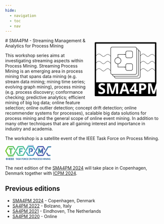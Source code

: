 ```yaml
---
hide:
  - navigation
  - toc
  - nav
---
```


<img src="media/logo.svg" style="float: right; margin: 1em; width: 200px" />
# SMA4PM - Streaming Management & Analytics for Process Mining

This workshop series aims at investigating streaming aspects within Process Mining.
Streaming Process Mining is an emerging area in process mining that spans data mining (e.g. stream data mining; mining time series; evolving graph mining), process mining (e.g. process discovery; conformance checking; predictive analytics; efficient mining of big log data; online feature selection; online outlier detection; concept drift detection; online recommender systems for processes), scalable big data solutions for process mining and the general scope of online event mining. In addition to many other techniques that are all gaining interest and importance in industry and academia.

The workshop is a satellite event of the IEEE Task Force on Process Mining.


<img src="media/tfpm.png" style="width: 150px" />

The next edition of the [SMA4PM 2024](/2024) will take place in Copenhagen, Denmark together with [ICPM 2024](https://icpmconference.org/2024/).

## Previous editions

* [SMA4PM 2024](/2024) - Copenhagen, Denmark
* [SA4PM 2022](/2022) - Bolzano, Italy
* [SA4PM 2021](/2021) - Eindhoven, The Netherlands
* [SA4PM 2020](/2020) - Online


